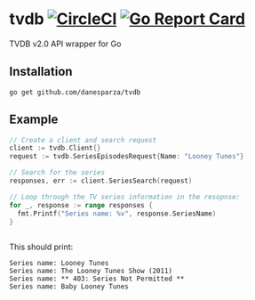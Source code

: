 # tvdb [![CircleCI](https://circleci.com/gh/danesparza/tvdb.svg?style=svg)](https://circleci.com/gh/danesparza/tvdb) [![Go Report Card](https://goreportcard.com/badge/github.com/danesparza/tvdb)](https://goreportcard.com/report/github.com/danesparza/tvdb)
TVDB v2.0 API wrapper for Go

## Installation
`go get github.com/danesparza/tvdb` 

## Example

``` Go
// Create a client and search request
client := tvdb.Client{}
request := tvdb.SeriesEpisodesRequest{Name: "Looney Tunes"}

// Search for the series
responses, err := client.SeriesSearch(request)

// Loop through the TV series information in the resopnse:
for _, response := range responses {
  fmt.Printf("Series name: %v", response.SeriesName)
}
  
```

This should print:
```
Series name: Looney Tunes
Series name: The Looney Tunes Show (2011)
Series name: ** 403: Series Not Permitted **
Series name: Baby Looney Tunes
```

